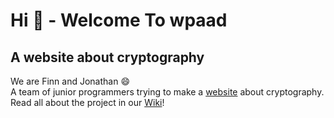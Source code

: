 # Hi :wave: - Welcome To wpaad
## A website about cryptography
We are Finn and Jonathan :smile: <br />
A team of junior programmers trying to make a [website](https://wpaad.pages.dev) about cryptography. <br />
Read all about the project in our [Wiki](https://github.com/codebyfinn/wpaad/wiki)!
